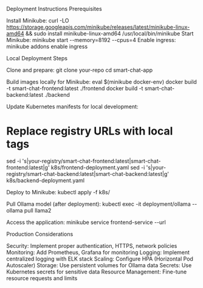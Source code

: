 Deployment Instructions
Prerequisites

Install Minikube: curl -LO https://storage.googleapis.com/minikube/releases/latest/minikube-linux-amd64 && sudo install minikube-linux-amd64 /usr/local/bin/minikube
Start Minikube: minikube start --memory=8192 --cpus=4
Enable ingress: minikube addons enable ingress

Local Deployment Steps

Clone and prepare:
git clone your-repo
cd smart-chat-app

Build images locally for Minikube:
eval $(minikube docker-env)
docker build -t smart-chat-frontend:latest ./frontend
docker build -t smart-chat-backend:latest ./backend

Update Kubernetes manifests for local development:
# Replace registry URLs with local tags
sed -i 's|your-registry/smart-chat-frontend:latest|smart-chat-frontend:latest|g' k8s/frontend-deployment.yaml
sed -i 's|your-registry/smart-chat-backend:latest|smart-chat-backend:latest|g' k8s/backend-deployment.yaml

Deploy to Minikube:
kubectl apply -f k8s/

Pull Ollama model (after deployment):
kubectl exec -it deployment/ollama -- ollama pull llama2

Access the application:
minikube service frontend-service --url

Production Considerations

Security: Implement proper authentication, HTTPS, network policies
Monitoring: Add Prometheus, Grafana for monitoring
Logging: Implement centralized logging with ELK stack
Scaling: Configure HPA (Horizontal Pod Autoscaler)
Storage: Use persistent volumes for Ollama data
Secrets: Use Kubernetes secrets for sensitive data
Resource Management: Fine-tune resource requests and limits
